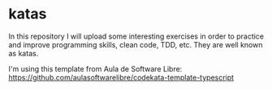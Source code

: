# katas
In this repository I will upload some interesting exercises in order to practice and improve programming skills, clean code, TDD, etc. They are well known as katas.

I'm using this template from Aula de Software Libre: https://github.com/aulasoftwarelibre/codekata-template-typescript

